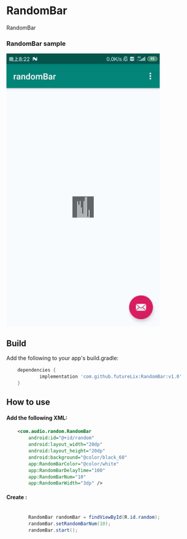 # RandomBar
RandomBar


### RandomBar sample
<img src="gif/4324a057-73b2-4f02-b96a-dad272fa983c.gif" width="400"> </img>

## Build

Add the following to your app's build.gradle:

```groovy
	dependencies {
	        implementation 'com.github.futureLix:RandomBar:v1.0'
	}
```
## How to use


#### Add the following XML:

```xml
    <com.audio.random.RandomBar
        android:id="@+id/random"
        android:layout_width="20dp"
        android:layout_height="20dp"
        android:background="@color/black_60"
        app:RandomBarColor="@color/white"
        app:RandomBarDelayTime="100"
        app:RandomBarNum="10"
        app:RandomBarWidth="3dp" />
```


#### Create :

```java

        RandomBar randomBar = findViewById(R.id.random);
        randomBar.setRandomBarNum(10);
        randomBar.start();
```
